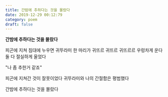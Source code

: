 ```yaml
---
title: 간밤에 추하다는 것을 몰랐다
date: 2019-12-29 00:12:79
category: poem
draft: false
---
```


**간밤에 추하다는 것을 몰랐다**

피곤에 지쳐 침대에 누우면
귀뚜라미 한 마리가
귀뜨르 귀뜨르 귀뜨르르
우렁차게 운다
둘 다 절실하게 울었다

"나 좀 추한거 같죠"

피곤에 지쳐간 것이
잘못이었다
귀뚜라미와 나의
간절함은
평범했다

간밤에 추하다는 것을 몰랐다
